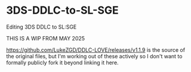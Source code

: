 # 3DS-DDLC-to-SL-SGE
Editing 3DS DDLC to SL:SGE

THIS IS A WIP FROM MAY 2025 

https://github.com/LukeZGD/DDLC-LOVE/releases/v1.1.9 
is the source of the original files, but I'm working out of these actively so I don't want to formally publicly fork it beyond linking it here. 
